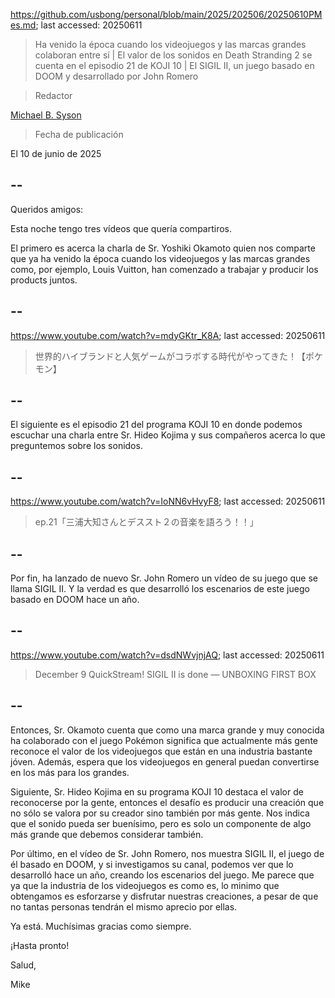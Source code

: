 https://github.com/usbong/personal/blob/main/2025/202506/20250610PMes.md; last accessed: 20250611

> Ha venido la época cuando los videojuegos y las marcas grandes colaboran entre sí | El valor de los sonidos en Death Stranding 2 se cuenta en el episodio 21 de KOJI 10 | El SIGIL II, un juego basado en DOOM y desarrollado por John Romero

> Redactor

[Michael B. Syson](https://www.linkedin.com/in/michaelsyson/)

> Fecha de publicación

El 10 de junio de 2025

## --

Queridos amigos:

Esta noche tengo tres vídeos que quería compartiros. 

El primero es acerca la charla de Sr. Yoshiki Okamoto quien nos comparte que ya ha venido la época cuando los videojuegos y las marcas grandes como, por ejemplo, Louis Vuitton, han comenzado a trabajar y producir los products juntos.

## --

https://www.youtube.com/watch?v=mdyGKtr_K8A; last accessed: 20250611

> 世界的ハイブランドと人気ゲームがコラボする時代がやってきた！【ポケモン】 

## --

El siguiente es el episodio 21 del programa KOJI 10 en donde podemos escuchar una charla entre Sr. Hideo Kojima y sus compañeros acerca lo que preguntemos sobre los sonidos.

## --

https://www.youtube.com/watch?v=IoNN6vHvyF8; last accessed: 20250611

> ep.21「三浦大知さんとデススト２の音楽を語ろう！！」 

## --

Por fin, ha lanzado de nuevo Sr. John Romero un vídeo de su juego que se llama SIGIL II. Y la verdad es que desarrolló los escenarios de este juego basado en DOOM hace un año.

## --

https://www.youtube.com/watch?v=dsdNWvjnjAQ; last accessed: 20250611

> December 9 QuickStream! SIGIL II is done — UNBOXING FIRST BOX 

## --

Entonces, Sr. Okamoto cuenta que como una marca grande y muy conocida ha colaborado con el juego Pokémon significa que actualmente más gente reconoce el valor de los videojuegos que están en una industria bastante jóven. Además, espera que los videojuegos en general puedan convertirse en los más para los grandes. 

Siguiente, Sr. Hideo Kojima en su programa KOJI 10 destaca el valor de reconocerse por la gente, entonces el desafío es producir una creación que no sólo se valora por su creador sino también por más gente. Nos indica que el sonido pueda ser buenísimo, pero es solo un componente de algo más grande que debemos considerar también.

Por último, en el vídeo de Sr. John Romero, nos muestra SIGIL II, el juego de él basado en DOOM, y si investigamos su canal, podemos ver que lo desarrolló hace un año, creando los escenarios del juego. Me parece que ya que la industria de los videojuegos es como es, lo minimo que obtengamos es esforzarse y disfrutar nuestras creaciones, a pesar de que no tantas personas tendrán el mismo aprecio por ellas.

Ya está. Muchísimas gracias como siempre.

¡Hasta pronto!

Salud,

Mike 
